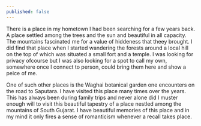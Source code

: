 ```yaml
---
published: false
---
```

There is a place in my hometown I had been searching for a few years back. A place settled among the trees and the sun and beautiful in all capacity. The mountains fascinated me for a value of hiddeness that theey brought. I did find that place when I started wandering the forests around a local hill on the top of which was situated a small fort and a temple. I was looking for privacy ofcourse but I was also looking for a spot to call my own, somewhere once I connect to person, could bring them here and show a peice of me. 

One of such other places is the Waghai botanical garden one encounters on the road to Saputara. I have visited this place many times over the years. This has always been during family trips and never alone did I muster enough will to visit this beautiful tapestry of a place nestled among the mountains of South Gujarat. I have beautiful memories of this place and in my mind it only fires a sense of romanticism whenever a recall takes place. 